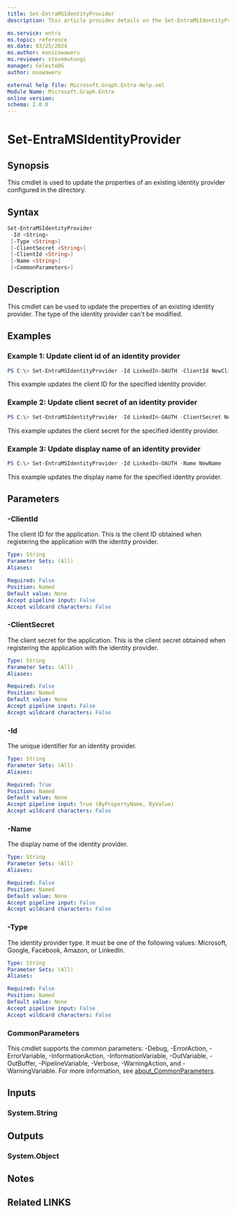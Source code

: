 ```yaml
---
title: Set-EntraMSIdentityProvider
description: This article provides details on the Set-EntraMSIdentityProvider command.

ms.service: entra
ms.topic: reference
ms.date: 03/25/2024
ms.author: eunicewaweru
ms.reviewer: stevemutungi
manager: CelesteDG
author: msewaweru

external help file: Microsoft.Graph.Entra-Help.xml
Module Name: Microsoft.Graph.Entra
online version:
schema: 2.0.0
---
```


# Set-EntraMSIdentityProvider

## Synopsis
This cmdlet is used to update the properties of an existing identity provider configured in the directory.

## Syntax

```powershell
Set-EntraMSIdentityProvider 
 -Id <String> 
 [-Type <String>] 
 [-ClientSecret <String>] 
 [-ClientId <String>]
 [-Name <String>] 
 [<CommonParameters>]
```

## Description
This cmdlet can be used to update the properties of an existing identity provider.
The type of the identity provider can't be modified.

## Examples

### Example 1: Update client id of an identity provider
```powershell
PS C:\> Set-EntraMSIdentityProvider -Id LinkedIn-OAUTH -ClientId NewClientId
```

This example updates the client ID for the specified identity provider.

### Example 2: Update client secret of an identity provider
```powershell
PS C:\> Set-EntraMSIdentityProvider -Id LinkedIn-OAUTH -ClientSecret NewClientSecret
```

This example updates the client secret for the specified identity provider.

### Example 3: Update display name of an identity provider
```powershell
PS C:\> Set-EntraMSIdentityProvider -Id LinkedIn-OAUTH -Name NewName
```

This example updates the display name for the specified identity provider.

## Parameters

### -ClientId
The client ID for the application.
This is the client ID obtained when registering the application with the identity provider.

```yaml
Type: String
Parameter Sets: (All)
Aliases:

Required: False
Position: Named
Default value: None
Accept pipeline input: False
Accept wildcard characters: False
```

### -ClientSecret
The client secret for the application.
This is the client secret obtained when registering the application with the identity provider.

```yaml
Type: String
Parameter Sets: (All)
Aliases:

Required: False
Position: Named
Default value: None
Accept pipeline input: False
Accept wildcard characters: False
```

### -Id
The unique identifier for an identity provider.

```yaml
Type: String
Parameter Sets: (All)
Aliases:

Required: True
Position: Named
Default value: None
Accept pipeline input: True (ByPropertyName, ByValue)
Accept wildcard characters: False
```

### -Name
The display name of the identity provider.

```yaml
Type: String
Parameter Sets: (All)
Aliases:

Required: False
Position: Named
Default value: None
Accept pipeline input: False
Accept wildcard characters: False
```

### -Type
The identity provider type. It must be one of the following values: Microsoft, Google, Facebook, Amazon, or LinkedIn.

```yaml
Type: String
Parameter Sets: (All)
Aliases:

Required: False
Position: Named
Default value: None
Accept pipeline input: False
Accept wildcard characters: False
```

### CommonParameters
This cmdlet supports the common parameters: -Debug, -ErrorAction, -ErrorVariable, -InformationAction, -InformationVariable, -OutVariable, -OutBuffer, -PipelineVariable, -Verbose, -WarningAction, and -WarningVariable. For more information, see [about_CommonParameters](https://go.microsoft.com/fwlink/?LinkID=113216).

## Inputs

### System.String
## Outputs

### System.Object
## Notes

## Related LINKS
